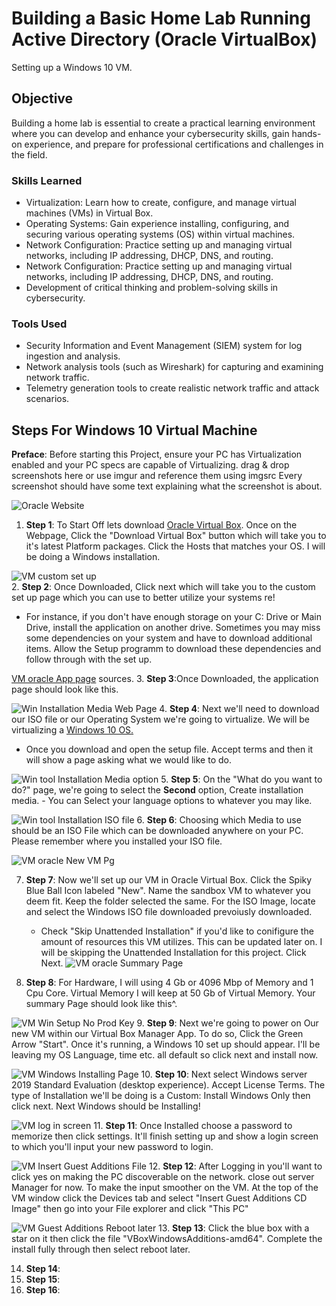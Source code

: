 # Building a Basic Home Lab Running Active Directory (Oracle VirtualBox)
Setting up a Windows 10 VM. 
## Objective
Building a home lab is essential to create a practical learning environment where you can develop and enhance your cybersecurity skills, gain hands-on experience, and prepare for professional certifications and challenges in the field.

### Skills Learned
- Virtualization: Learn how to create, configure, and manage virtual machines (VMs) in Virtual Box.
- Operating Systems: Gain experience installing, configuring, and securing various operating systems (OS) within virtual machines.
- Network Configuration: Practice setting up and managing virtual networks, including IP addressing, DHCP, DNS, and routing.
- Network Configuration: Practice setting up and managing virtual networks, including IP addressing, DHCP, DNS, and routing.
- Development of critical thinking and problem-solving skills in cybersecurity.

### Tools Used
- Security Information and Event Management (SIEM) system for log ingestion and analysis.
- Network analysis tools (such as Wireshark) for capturing and examining network traffic.
- Telemetry generation tools to create realistic network traffic and attack scenarios.

## Steps For **Windows 10 Virtual Machine**
**Preface**: Before starting this Project, ensure your PC has Virtualization enabled and your PC specs are capable of Virtualizing.
drag & drop screenshots here or use imgur and reference them using imgsrc
Every screenshot should have some text explaining what the screenshot is about.

 ![Oracle Website](https://github.com/Cal-InfoSec/SIEM-Azure/assets/81139563/7e1b309e-8b25-4f54-8128-2d4870d3a7c5)
 1. **Step 1**: To Start Off lets download [Oracle Virtual Box](https://www.virtualbox.org/). Once on the Webpage, Click the "Download Virtual Box" button which will take you to it's latest Platform packages. Click the Hosts that matches your OS. I will be doing a Windows installation.

![VM custom set up](https://github.com/Cal-InfoSec/SIEM-Azure/assets/81139563/eeace1f8-334b-4a4d-af6c-a071b940170d)   
 2. **Step 2**: Once Downloaded, Click next which will take you to the custom set up page which you can use to better utilize your systems re!
   - For instance, if you don't have enough storage on your C: Drive or Main Drive, install the application on another drive. Sometimes you may miss some dependencies on your system and have to download additional items. Allow the Setup programm to download these dependencies and follow through with the set up.

[VM oracle App page](https://github.com/Cal-InfoSec/SIEM-Azure/assets/81139563/e6562eae-2e27-46c8-8c3a-fd655818d5f0)
sources.
 3. **Step 3**:Once Downloaded, the application page should look like this.
 
 ![Win Installation Media Web Page](https://github.com/Cal-InfoSec/SIEM-Azure/assets/81139563/1b9de1c8-51c0-4f62-88b2-cd12cdbf63e0)
 4. **Step 4**: Next we'll need to download our ISO file or our Operating System we're going to virtualize. We will be virtualizing a [Windows 10 OS.](https://www.microsoft.com/en-us/evalcenter/download-windows-server-2019)
  - Once you download and open the setup file. Accept terms and then it will show a page asking what we would like to do.
    
![Win tool Installation Media option](https://github.com/Cal-InfoSec/SIEM-Azure/assets/81139563/00658c45-6d90-4d04-9afb-4426cd4198b6)
 5. **Step 5**: On the "What do you want to do?" page, we're going to select the **Second** option, Create installation media.
    - You can Select your language options to whatever you may like.
   
![Win tool Installation ISO file](https://github.com/Cal-InfoSec/SIEM-Azure/assets/81139563/f783d8e3-2056-4f2e-9613-c6772d03e6d4)
 6. **Step 6**: Choosing which Media to use should be an ISO File which can be downloaded anywhere on your PC. Please remember where you installed your ISO file.
      
![VM oracle New VM Pg](https://github.com/Cal-InfoSec/SIEM-Azure/assets/81139563/05af67f9-fa6a-42b9-942c-1bc199af4b3e)

 7. **Step 7**: Now we'll set up our VM in Oracle Virtual Box. Click the Spiky Blue Ball Icon labeled "New". Name the sandbox VM to whatever you deem fit. Keep the folder selected the same. For the ISO Image, locate and select the Windows ISO file downloaded prevoiusly downloaded.
     - Check "Skip Unattended Installation" if you'd like to conifigure the amount of resources this VM utilizes. This can be updated later on. I will be skipping the Unattended Installation for this project. Click Next.
    ![VM oracle Summary Page](https://github.com/Cal-InfoSec/SIEM-Azure/assets/81139563/7b1c7290-a7ad-4f8c-8f35-f1716f16f6f8)

8. **Step 8**: For Hardware, I will using 4 Gb or 4096 Mbp of Memory and 1 Cpu Core. Virtual Memory I will keep at 50 Gb of Virtual Memory. Your summary Page should look like this^.

![VM Win Setup No Prod Key](https://github.com/Cal-InfoSec/SIEM-Azure/assets/81139563/77d598f1-75ad-4de7-8c3a-9d24daa85ab9)
9. **Step 9**: Next we're going to power on Our new VM within our Virtual Box Manager App. To do so, Click the Green Arrow "Start". Once it's running, a Windows 10 set up should appear. I'll be leaving my OS Language, time etc. all default so click next and install now.

![VM Windows Installing Page](https://github.com/Cal-InfoSec/SIEM-Azure/assets/81139563/436634ca-ae8e-4fdf-a765-892b8f8c0686)
10. **Step 10**: Next select Windows server 2019 Standard Evaluation (desktop experience). Accept License Terms. The type of Installation  we'll be doing is a Custom: Install Windows Only then click next. Next Windows should be Installing!

![VM log in screen](https://github.com/Cal-InfoSec/SIEM-Azure/assets/81139563/148b439d-6c04-49a0-9fe9-5e889a777041)
11. **Step 11**: Once Installed choose a password to memorize then click settings. It'll finish setting up and show a login screen to which you'll input your new password to login. 

![VM Insert Guest Additions File](https://github.com/Cal-InfoSec/SIEM-Azure/assets/81139563/748215d2-0f1a-4499-a9ed-9450c7f9ffbf)
12. **Step 12**: After Logging in you'll want to click yes on making the PC discoverable on the network. close out server Manager for now. To make the input smoother on the VM. At the top of the VM window click the Devices tab and select "Insert Guest Additions CD Image" then go into your File explorer and click "This PC"

![VM Guest Additions Reboot  later](https://github.com/Cal-InfoSec/SIEM-Azure/assets/81139563/b7eb8895-5130-4974-a2b1-6dd867e90912)
13. **Step 13**: Click the blue box with a star on it then click the file "VBoxWindowsAdditions-amd64". Complete the install fully through then select reboot later. 

14. **Step 14**:
15. **Step 15**:
16. **Step 16**:
